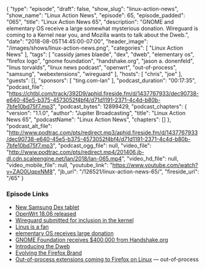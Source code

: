 {
  "type": "episode",
  "draft": false,
  "show_slug": "linux-action-news",
  "show_name": "Linux Action News",
  "episode": 65,
  "episode_padded": "065",
  "title": "Linux Action News 65",
  "description": "GNOME and elementary OS receive a large somewhat mysterious donation. Wireguard is coming to a Kernel near you, and Mozilla wants to talk about the Dweb.",
  "date": "2018-08-05T14:45:00-07:00",
  "header_image": "/images/shows/linux-action-news.png",
  "categories": [
    "Linux Action News"
  ],
  "tags": [
    "cassidy james blaede",
    "dex",
    "dweb",
    "elementary os",
    "firefox logo",
    "gnome foundation",
    "handshake.org",
    "jason a. donenfeld",
    "linus torvalds",
    "linux news podcast",
    "openwrt",
    "out-of-process",
    "samsung",
    "webextensions",
    "wireguard"
  ],
  "hosts": [
    "chris",
    "joe"
  ],
  "guests": [],
  "sponsors": [
    "ting.com-lan"
  ],
  "podcast_duration": "00:17:35",
  "podcast_file": "https://chtbl.com/track/392D9/aphid.fireside.fm/d/1437767933/dec90738-e640-45e5-b375-4573052f4bf4/d71d1191-2371-4c4d-b80b-7bfe10bd75f7.mp3",
  "podcast_bytes": 12899429,
  "podcast_chapters": {
    "version": "1.1.0",
    "author": "Jupiter Broadcasting",
    "title": "Linux Action News 65",
    "podcastName": "Linux Action News",
    "chapters": []
  },
  "podcast_alt_file": "http://www.podtrac.com/pts/redirect.mp3/aphid.fireside.fm/d/1437767933/dec90738-e640-45e5-b375-4573052f4bf4/d71d1191-2371-4c4d-b80b-7bfe10bd75f7.mp3",
  "podcast_ogg_file": null,
  "video_file": "http://www.podtrac.com/pts/redirect.mp4/201406.jb-dl.cdn.scaleengine.net/lan/2018/lan-065.mp4",
  "video_hd_file": null,
  "video_mobile_file": null,
  "youtube_link": "https://www.youtube.com/watch?v=ZAO0UqpxNM8",
  "jb_url": "/126521/linux-action-news-65/",
  "fireside_url": "/65"
}


### Episode Links

  * [New Samsung Dex tablet](https://arstechnica.com/gadgets/2018/08/samsungs-tab-s4-is-both-an-android-tablet-and-a-desktop-computer/ "New Samsung Dex tablet")
  * [OpenWrt 18.06 released](http://lists.infradead.org/pipermail/openwrt-devel/2018-August/013449.html "OpenWrt 18.06 released")
  * [Wireguard submitted for inclusion in the kernel](https://marc.info/?l=linux-netdev&m=153306429108040 "Wireguard submitted for inclusion in the kernel")
  * [Linus is a fan](http://lists.openwall.net/netdev/2018/08/02/124 "Linus is a fan")
  * [elementary OS receives large donation](https://medium.com/@cassidyjames/a-new-chapter-af85f4e64179 "elementary OS receives large donation")
  * [GNOME Foundation receives $400,000 from Handshake.org](https://www.gnome.org/news/2018/08/gnome-foundation-receives-400000-from-handshake-org/ "GNOME Foundation receives $400,000 from Handshake.org")
  * [Introducing the Dweb](https://hacks.mozilla.org/2018/07/introducing-the-d-web/ "Introducing the Dweb")
  * [Evolving the Firefox Brand](https://blog.mozilla.org/opendesign/evolving-the-firefox-brand/ "Evolving the Firefox Brand")
  * [Out-of-process extensions coming to Firefox on Linux](https://www.ghacks.net/2018/08/02/firefox-63-linux-out-of-process-extensions/ "Out-of-process extensions coming to Firefox on Linux") — out-of-process 


